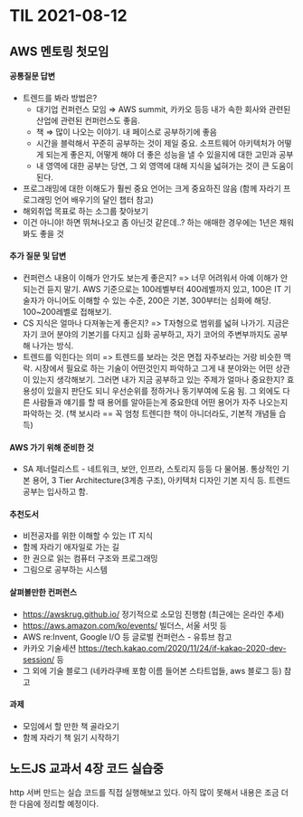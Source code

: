# TIL 2021-08-12

## AWS 멘토링 첫모임

#### 공통질문 답변

- 트렌드를 봐라 방법은?
  - 대기업 컨퍼런스 모임 ⇒ AWS summit, 카카오 등등 내가 속한 회사와 관련된 산업에 관련된 컨퍼런스도 좋음.
  - 책 ⇒ 많이 나오는 이야기. 내 페이스로 공부하기에 좋음
  - 시간을 블럭해서 꾸준히 공부하는 것이 제일 중요. 소프트웨어 아키텍처가 어떻게 되는게 좋은지, 어떻게 해야 더 좋은 성능을 낼 수 있을지에 대한 고민과 공부
  - 내 영역에 대한 공부는 당연, 그 외 영역에 대해 지식을 넓혀가는 것이 큰 도움이 된다.
- 프로그래밍에 대한 이해도가 훨씬 중요 언어는 크게 중요하진 않음 (함께 자라기 프로그래밍 언어 배우기의 달인 챕터 참고)
- 해외취업 목표로 하는 소그룹 찾아보기
- 이건 아니야! 하면 뛰쳐나오고 좀 아닌것 같은데..? 하는 애매한 경우에는 1년은 채워봐도 좋을 것

#### 추가 질문 및 답변

- 컨퍼런스 내용이 이해가 안가도 보는게 좋은지? => 너무 어려워서 아예 이해가 안되는건 듣지 말기. AWS 기준으로는 100레벨부터 400레벨까지 있고, 100은 IT 기술자가 아니어도 이해할 수 있는 수준, 200은 기본, 300부터는 심화에 해당. 100~200레벨로 접해보기.
- CS 지식은 얼마나 다져놓는게 좋은지? => T자형으로 범위를 넓혀 나가기. 지금은 자기 코어 분야의 기본기를 다지고 심화 공부하고, 자기 코어의 주변부까지도 공부해 나가는 방식.
- 트렌드를 익힌다는 의미 => 트렌드를 보라는 것은 면접 자주보라는 거랑 비슷한 맥락. 시장에서 필요로 하는 기술이 어떤것인지 파악하고 그게 내 분야와는 어떤 상관이 있는지 생각해보기. 그러면 내가 지금 공부하고 있는 주제가 얼마나 중요한지? 효용성이 있을지 판단도 되니 우선순위를 정하거나 동기부여에 도움 됨. 그 외에도 다른 사람들과 얘기를 할 때 용어를 알아듣는게 중요한데 어떤 용어가 자주 나오는지 파악하는 것. (책 보시라 == 꼭 엄청 트렌디한 책이 아니더라도, 기본적 개념들 습득)

#### AWS 가기 위해 준비한 것

- SA 제너럴리스트 - 네트워크, 보안, 인프라, 스토리지 등등 다 물어봄. 통상적인 기본 용어, 3 Tier Architecture(3계층 구조), 아키텍처 디자인 기본 지식 등. 트렌드 공부는 입사하고 함.

#### 추천도서

- 비전공자를 위한 이해할 수 있는 IT 지식
- 함께 자라기 애자일로 가는 길
- 한 권으로 읽는 컴퓨터 구조와 프로그래밍
- 그림으로 공부하는 시스템

#### 살펴볼만한 컨퍼런스

- https://awskrug.github.io/ 정기적으로 소모임 진행함 (최근에는 온라인 추세)
- https://aws.amazon.com/ko/events/ 빌더스, 서울 서밋 등
- AWS re:Invent, Google I/O 등 글로벌 컨퍼런스 - 유튜브 참고
- 카카오 기술세션 https://tech.kakao.com/2020/11/24/if-kakao-2020-dev-session/ 등
- 그 외에 기술 블로그 (네카라쿠배 포함 이름 들어본 스타트업들, aws 블로그 등) 참고

#### 과제

- 모임에서 할 만한 책 골라오기
- 함께 자라기 책 읽기 시작하기

## 노드JS 교과서 4장 코드 실습중

http 서버 만드는 실습 코드를 직접 실행해보고 있다. 아직 많이 못해서 내용은 조금 더 한 다음에 정리할 예정이다.
